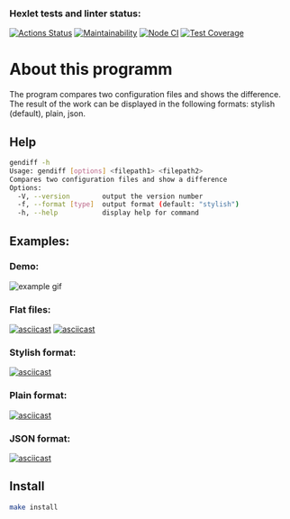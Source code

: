 ### Hexlet tests and linter status:
[![Actions Status](https://github.com/Skenzi/frontend-project-lvl2/workflows/hexlet-check/badge.svg)](https://github.com/Skenzi/frontend-project-lvl2/actions)
[![Maintainability](https://api.codeclimate.com/v1/badges/94069bd9f41759c651b7/maintainability)](https://codeclimate.com/github/Skenzi/frontend-project-lvl2/maintainability)
[![Node CI](https://github.com/Skenzi/frontend-project-lvl2/workflows/Node%20CI/badge.svg)](https://github.com/Skenzi/frontend-project-lvl2/actions)
[![Test Coverage](https://api.codeclimate.com/v1/badges/94069bd9f41759c651b7/test_coverage)](https://codeclimate.com/github/Skenzi/frontend-project-lvl2/test_coverage)

# About this programm
The program compares two configuration files and shows the difference. The result of the work can be displayed in the following formats: stylish (default), plain, json.

## Help
```sh
gendiff -h
Usage: gendiff [options] <filepath1> <filepath2>
Compares two configuration files and show a difference
Options:
  -V, --version        output the version number
  -f, --format [type]  output format (default: "stylish")
  -h, --help           display help for command
```
## Examples:
### Demo:
![example gif](https://picusha.net/img/2021-02/27/nem6ydkxfbtluzsv5xfjh9qpy.gif)

### Flat files:
[![asciicast](https://asciinema.org/a/392839.svg)](https://asciinema.org/a/392839)
[![asciicast](https://asciinema.org/a/392839.svg)](https://asciinema.org/a/392838)

### Stylish format:
[![asciicast](https://asciinema.org/a/394873.svg)](https://asciinema.org/a/394873)

### Plain format:
[![asciicast](https://asciinema.org/a/394865.svg)](https://asciinema.org/a/394865)

### JSON format:
[![asciicast](https://asciinema.org/a/392839.svg)](https://asciinema.org/a/394866)

## Install
```sh
make install
```
